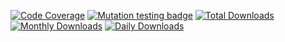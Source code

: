 [![Code Coverage](https://img.shields.io/badge/Coverage-20.31%25-brightgreen)](https://img.shields.io/badge/Code-Coverage-20.31%25-brightgreen)
[![Mutation testing badge](https://img.shields.io/endpoint?style=flat&url=https%3A%2F%2Fbadge-api.stryker-mutator.io%2Fgithub.com%2Fgobst%2Fbuildadoc%2Fmain)](https://dashboard.stryker-mutator.io/reports/github.com/gobst/buildadoc/main)
[![Total Downloads](https://poser.pugx.org/gobst/buildadoc/downloads)](https://packagist.org/packages/gobst/buildadoc)
[![Monthly Downloads](https://poser.pugx.org/gobst/buildadoc/d/monthly)](https://packagist.org/packages/gobst/buildadoc)
[![Daily Downloads](https://poser.pugx.org/gobst/buildadoc/d/daily)](https://packagist.org/packages/gobst/buildadoc)

